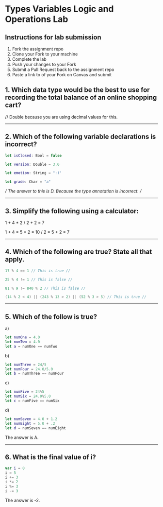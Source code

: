 # Types Variables Logic and Operations Lab

## Instructions for lab submission

1. Fork the assignment repo
1. Clone your Fork to your machine
1. Complete the lab
1. Push your changes to your Fork
1. Submit a Pull Request back to the assignment repo
1. Paste a link to of your Fork on Canvas and submit

## 1. Which data type would be the best to use for recording the total balance of an online shopping cart?

// Double because you are using decimal values for this.

***
## 2. Which of the following variable declarations is **incorrect**?

```swift
let isClosed: Bool = false

let version: Double = 3.0

let emotion: String = ":)"

let grade: Char = "a"
```
*/ The answer to this is D. Because the type annotation is incorrect. /* 

***
## 3. Simplify the following using a calculator:

1 + 4 * 2 / 2 + 2 = 7

1 + 4 = 5 * 2 = 10 / 2 = 5 + 2 = 7

***
## 4. Which of the following are true? State all that apply.

```swift
17 % 4 == 1 // This is true // 

25 % 4 != 1 // This is false //

81 % 9 != 840 % 2 // This is false //

(14 % 2 < 4) || (243 % 13 > 2) || (52 % 3 > 5) // This is true // 
```

***
## 5. Which of the follow is true?

a)
```swift
let numOne = 4.0
let numTwo = 4.0
let a = numOne == numTwo
```

b)
```swift
let numThree = 24/5
let numFour = 24.0/5.0
let b = numThree == numFour
```
c)
```swift
let numFive = 24%5
let numSix = 24.0%5.0
let c = numFive == numSix
```
d)
```swift
let numSeven = 4.0 + 1.2
let numEight = 5.0 + .2
let d = numSeven == numEight
```
The answer is A.
***
## 6. What is the final value of i?

```swift
var i = 0
i = 5
i += 3
i *= 2
i %= 3
i -= 3
```
The answer is -2. 

